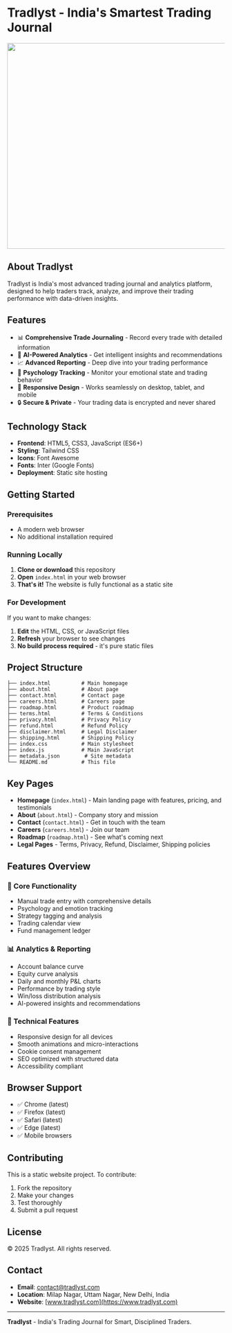 # Tradlyst - India's Smartest Trading Journal

<div align="center">
<img width="1200" height="475" alt="Tradlyst Banner" src="https://github.com/user-attachments/assets/0aa67016-6eaf-458a-adb2-6e31a0763ed6" />
</div>

## About Tradlyst

Tradlyst is India's most advanced trading journal and analytics platform, designed to help traders track, analyze, and improve their trading performance with data-driven insights.

## Features

- 📊 **Comprehensive Trade Journaling** - Record every trade with detailed information
- 🧠 **AI-Powered Analytics** - Get intelligent insights and recommendations
- 📈 **Advanced Reporting** - Deep dive into your trading performance
- 🎯 **Psychology Tracking** - Monitor your emotional state and trading behavior
- 📱 **Responsive Design** - Works seamlessly on desktop, tablet, and mobile
- 🔒 **Secure & Private** - Your trading data is encrypted and never shared

## Technology Stack

- **Frontend**: HTML5, CSS3, JavaScript (ES6+)
- **Styling**: Tailwind CSS
- **Icons**: Font Awesome
- **Fonts**: Inter (Google Fonts)
- **Deployment**: Static site hosting

## Getting Started

### Prerequisites
- A modern web browser
- No additional installation required

### Running Locally

1. **Clone or download** this repository
2. **Open** `index.html` in your web browser
3. **That's it!** The website is fully functional as a static site

### For Development

If you want to make changes:

1. **Edit** the HTML, CSS, or JavaScript files
2. **Refresh** your browser to see changes
3. **No build process required** - it's pure static files

## Project Structure

```
├── index.html          # Main homepage
├── about.html          # About page
├── contact.html        # Contact page
├── careers.html        # Careers page
├── roadmap.html        # Product roadmap
├── terms.html          # Terms & Conditions
├── privacy.html        # Privacy Policy
├── refund.html         # Refund Policy
├── disclaimer.html     # Legal Disclaimer
├── shipping.html       # Shipping Policy
├── index.css           # Main stylesheet
├── index.js            # Main JavaScript
├── metadata.json        # Site metadata
└── README.md           # This file
```

## Key Pages

- **Homepage** (`index.html`) - Main landing page with features, pricing, and testimonials
- **About** (`about.html`) - Company story and mission
- **Contact** (`contact.html`) - Get in touch with the team
- **Careers** (`careers.html`) - Join our team
- **Roadmap** (`roadmap.html`) - See what's coming next
- **Legal Pages** - Terms, Privacy, Refund, Disclaimer, Shipping policies

## Features Overview

### 🎯 Core Functionality
- Manual trade entry with comprehensive details
- Psychology and emotion tracking
- Strategy tagging and analysis
- Trading calendar view
- Fund management ledger

### 📊 Analytics & Reporting
- Account balance curve
- Equity curve analysis
- Daily and monthly P&L charts
- Performance by trading style
- Win/loss distribution analysis
- AI-powered insights and recommendations

### 🔧 Technical Features
- Responsive design for all devices
- Smooth animations and micro-interactions
- Cookie consent management
- SEO optimized with structured data
- Accessibility compliant

## Browser Support

- ✅ Chrome (latest)
- ✅ Firefox (latest)
- ✅ Safari (latest)
- ✅ Edge (latest)
- ✅ Mobile browsers

## Contributing

This is a static website project. To contribute:

1. Fork the repository
2. Make your changes
3. Test thoroughly
4. Submit a pull request

## License

© 2025 Tradlyst. All rights reserved.

## Contact

- **Email**: contact@tradlyst.com
- **Location**: Milap Nagar, Uttam Nagar, New Delhi, India
- **Website**: [www.tradlyst.com](https://www.tradlyst.com)

---

**Tradlyst** - India's Trading Journal for Smart, Disciplined Traders.
